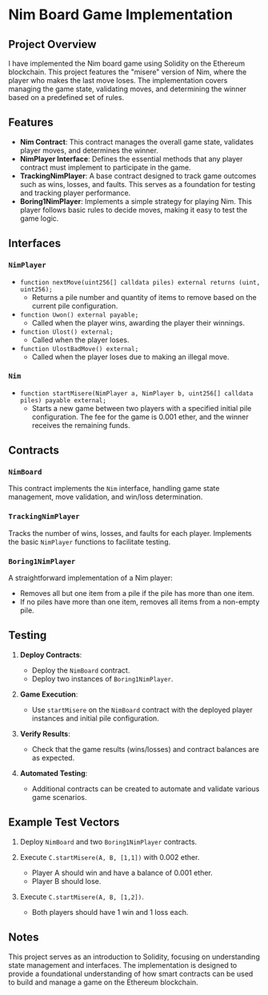 # Nim Board Game Implementation

## Project Overview

I have implemented the Nim board game using Solidity on the Ethereum blockchain. This project features the "misere" version of Nim, where the player who makes the last move loses. The implementation covers managing the game state, validating moves, and determining the winner based on a predefined set of rules.

## Features

- **Nim Contract**: This contract manages the overall game state, validates player moves, and determines the winner.
- **NimPlayer Interface**: Defines the essential methods that any player contract must implement to participate in the game.
- **TrackingNimPlayer**: A base contract designed to track game outcomes such as wins, losses, and faults. This serves as a foundation for testing and tracking player performance.
- **Boring1NimPlayer**: Implements a simple strategy for playing Nim. This player follows basic rules to decide moves, making it easy to test the game logic.

## Interfaces

### `NimPlayer`

- `function nextMove(uint256[] calldata piles) external returns (uint, uint256);`
  - Returns a pile number and quantity of items to remove based on the current pile configuration.
- `function Uwon() external payable;`
  - Called when the player wins, awarding the player their winnings.
- `function Ulost() external;`
  - Called when the player loses.
- `function UlostBadMove() external;`
  - Called when the player loses due to making an illegal move.

### `Nim`

- `function startMisere(NimPlayer a, NimPlayer b, uint256[] calldata piles) payable external;`
  - Starts a new game between two players with a specified initial pile configuration. The fee for the game is 0.001 ether, and the winner receives the remaining funds.

## Contracts

### `NimBoard`

This contract implements the `Nim` interface, handling game state management, move validation, and win/loss determination.

### `TrackingNimPlayer`

Tracks the number of wins, losses, and faults for each player. Implements the basic `NimPlayer` functions to facilitate testing.

### `Boring1NimPlayer`

A straightforward implementation of a Nim player:
- Removes all but one item from a pile if the pile has more than one item.
- If no piles have more than one item, removes all items from a non-empty pile.

## Testing

1. **Deploy Contracts**:
   - Deploy the `NimBoard` contract.
   - Deploy two instances of `Boring1NimPlayer`.

2. **Game Execution**:
   - Use `startMisere` on the `NimBoard` contract with the deployed player instances and initial pile configuration.

3. **Verify Results**:
   - Check that the game results (wins/losses) and contract balances are as expected.

4. **Automated Testing**:
   - Additional contracts can be created to automate and validate various game scenarios.

## Example Test Vectors

1. Deploy `NimBoard` and two `Boring1NimPlayer` contracts.
2. Execute `C.startMisere(A, B, [1,1])` with 0.002 ether.
   - Player A should win and have a balance of 0.001 ether.
   - Player B should lose.

3. Execute `C.startMisere(A, B, [1,2])`.
   - Both players should have 1 win and 1 loss each.

## Notes

This project serves as an introduction to Solidity, focusing on understanding state management and interfaces. The implementation is designed to provide a foundational understanding of how smart contracts can be used to build and manage a game on the Ethereum blockchain.


